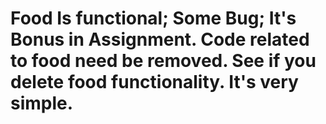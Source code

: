 # Food Is functional; Some Bug; It's Bonus in Assignment. Code related to food need be removed. See if you delete food functionality. It's very simple. 
